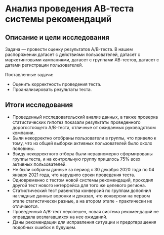 # Анализ проведения АВ-теста системы рекомендаций

## Описание и цели исследования
Задача — провести оценку результатов A/B-теста. В нашем распоряжении датасет с действиями пользователей, датасет с маркетинговыми кампаниями, датасет с группами АВ-тестов, датасет с датами регистрации пользователей.

Поставленные задачи:
* Оценить корректность проведения теста.
* Проанализировать результаты теста.
## Итоги исследования
* Проведенный исследовательский анализ данных, а также проверка статистических гипотез показали результаты проведенного дорогостоящего А/В-теста, отличные от ожидаемых руководством компании.
* Были некорректно отобраны пользователи в группы, что привело к тому, что из общей выборки активных пользователей было около половины.
* Ввиду некорректного отбора были неравномерно сформированы группы теста, и на контрольную группу пришлось 75% всех активных пользователей.
* Не были собраны данные за период с 30 декабря 2020 года по 04 января 2021 года, что нарушило сроки проведения теста.
* Одновременно с тестом новой системы рекомендаций, проходил другой тест нового интерфейса для того же целевого региона.
* Статистический тест равенства конверсий по группам дополнил наглядные данные воронки и доказал, что конверсии на первом этапе статистически разные, а на втором этапе - практически не отличаются.
* Проведенный А/В-тест неуспешен, новая система рекомендаций не оправдала возлагавшихся на нее ожиданий.
* Даны рекомендации для исправления ситуации и предотвращения подобных ошибок в будущем.
